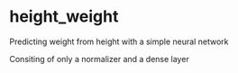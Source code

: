 # height_weight
Predicting weight from height with a simple neural network 

Consiting of only a normalizer and a dense layer
